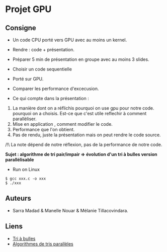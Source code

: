 # Projet GPU

## Consigne 

- Un code CPU porté vers GPU avec au moins un kernel.
- Rendre : code + présentation.
- Préparer 5 min de présentation en groupe avec au moins 3 slides.

- Choisir un code sequentielle 
- Porté sur GPU.
- Comparer les performance d'excecusion.
- Ce qui compte dans la présentation :
1. La manière dont on a réflichis pourquoi on use gpu pour notre code. pourquoi on a choisis. Est-ce que c'est utile 
reflechir à comment paralléliser.
2. Mise en application , comment modifier le code.
3. Performance que l'on obtient.
4. Pas de rendu, juste la présentation mais on peut rendre le code source.

/!\ La note dépend de notre réflexion, pas de la performance de notre code.

**Sujet : algorithme de tri pair/impair => évolution d'un tri à bulles version parallélisable**

* Run on Linux

```text
$ gcc xxx.c -o xxx
$ ./xxx
```

## Auteurs

- Sarra Madad & Manelle Nouar & Mélanie Tillacovindara.

## Liens 

- [Tri à bulles](https://fr.wikipedia.org/wiki/Tri_%C3%A0_bulles)
- [Algorithmes de tris parallèles](http://icps.u-strasbg.fr/~loechner/enseignement/PARALLELISME/TP_TRI/)
